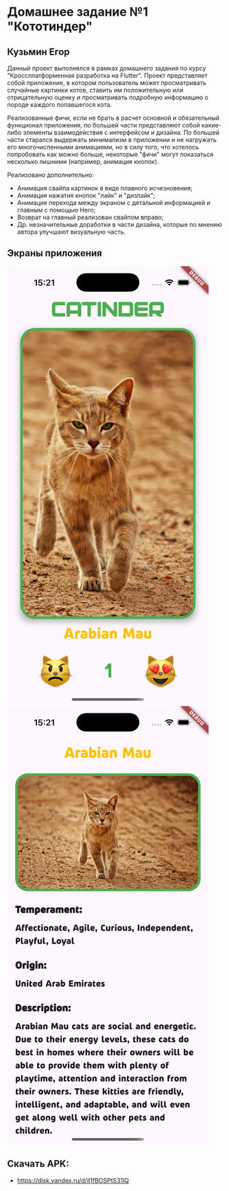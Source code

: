 # Домашнее задание №1 "Кототиндер"
## Кузьмин Егор

Данный проект выполнялся в рамках домашнего задания по курсу "Кроссплатформенная разработка на Flutter". Проект представляет собой приложение, в котором пользователь может просматривать случайные картинки котов, ставить им положительную или отрицательную оценку и просматривать подробную информацию о породе каждого попавшегося кота.

Реализованные фичи, если не брать в расчет основной и обязательный функционал приложения, по большей части представляют собой какие-либо элементы взаимодействия с интерфейсом и дизайна. По большей части старался выдержать минимализм в приложении и не нагружать его многочисленными анимациями, но в силу того, что хотелось попробовать как можно больше, некоторые "фичи" могут показаться несколько лишними (например, анимация кнопок).

Реализовано дополнительно:
- Анимация свайпа картинок в виде плавного исчезновения;
- Анимация нажатия кнопок "лайк" и "дизлайк";
- Анимация перехода между экраном с детальной информацией и главным c помощью Hero;
- Возврат на главный реализован свайпом вправо;
- Др. незначительные доработки в части дизайна, которые по мнению автора улучшают визуальную часть.

## Экраны приложения

![Главный экран](assets/images/main_screen.png)
![Детальный экран](assets/images/detail_screen.png)

## Скачать APK:
- https://disk.yandex.ru/d/iI1fBOSPtS31lQ
